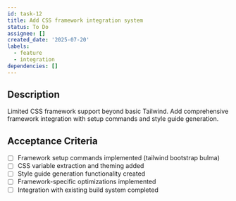 ```yaml
---
id: task-12
title: Add CSS framework integration system
status: To Do
assignee: []
created_date: '2025-07-20'
labels:
  - feature
  - integration
dependencies: []
---
```


## Description

Limited CSS framework support beyond basic Tailwind. Add comprehensive framework integration with setup commands and style guide generation.

## Acceptance Criteria

- [ ] Framework setup commands implemented (tailwind bootstrap bulma)
- [ ] CSS variable extraction and theming added
- [ ] Style guide generation functionality created
- [ ] Framework-specific optimizations implemented
- [ ] Integration with existing build system completed
